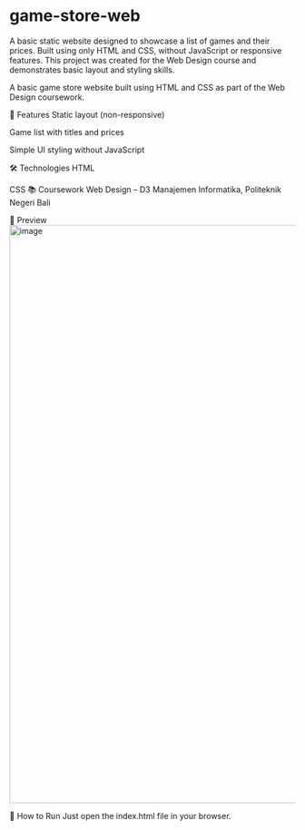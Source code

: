 # game-store-web
A basic static website designed to showcase a list of games and their prices. Built using only HTML and CSS, without JavaScript or responsive features. This project was created for the Web Design course and demonstrates basic layout and styling skills.

A basic game store website built using HTML and CSS as part of the Web Design coursework.

📌 Features
Static layout (non-responsive)

Game list with titles and prices

Simple UI styling without JavaScript

🛠️ Technologies
HTML

CSS
📚 Coursework
Web Design – D3 Manajemen Informatika, Politeknik Negeri Bali

📸 Preview
<img width="1920" height="1020" alt="image" src="https://github.com/user-attachments/assets/152f608d-89f8-4f05-a6d0-860c42eb3248" />


🚀 How to Run
Just open the index.html file in your browser.

